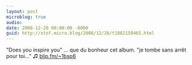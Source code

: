 ```yaml
---
layout: post
microblog: true
audio: 
date: 2008-12-28 00:00:00 -0000
guid: http://xtof.micro.blog/2008/12/28/t1082158465.html
---
```

"Does you inspire you" ... que du bonheur cet album.  "je tombe sans arrêt pour toi..." ♫ [blip.fm/~1bsp6](http://blip.fm/~1bsp6)
